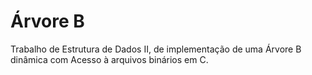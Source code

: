 # Árvore B

Trabalho de Estrutura de Dados II, de implementação de uma Árvore B dinâmica com Acesso à arquivos binários em C.
